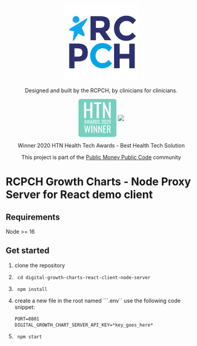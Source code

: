 <p align="center">
    <img width="200px" src="https://github.com/rcpch/digital-growth-charts-documentation/raw/live/docs/_assets/_images/rcpch_logo.png"/>
    <p align="center">Designed and built by the RCPCH, by clinicians for clinicians.</p>
</p>
<p align="center">
    <img align="center" width="100px" src="https://github.com/rcpch/digital-growth-charts-documentation/raw/live/docs/_assets/_images/htn-awards-winner-2020-logo.jpg"/>
    <img align="center" width="100px" src="https://github.com/rcpch/digital-growth-charts-documentation/raw/live/docs/_assets/_images/logo-block-outline-sm.png"/>
    <p align="center">Winner 2020 HTN Health Tech Awards - Best Health Tech Solution</p>
    <p align="center">This project is part of the <a href="https://publicmoneypubliccode.org.uk/">Public Money Public Code</a> community</p>
</p>

# RCPCH Growth Charts - Node Proxy Server for React demo client

## Requirements

Node >= 16

## Get started

1. clone the repository
2. ```console
    cd digital-growth-charts-react-client-node-server
3. ```console
    npm install
4. create a new file in the root named ```.env``
    use the following code snippet:
    ```
    PORT=8001
    DIGITAL_GROWTH_CHART_SERVER_API_KEY=*key_goes_here*
    ```
5. ```console
    npm start